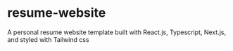 # resume-website
A personal resume website template built with React.js, Typescript, Next.js, and styled with Tailwind css
